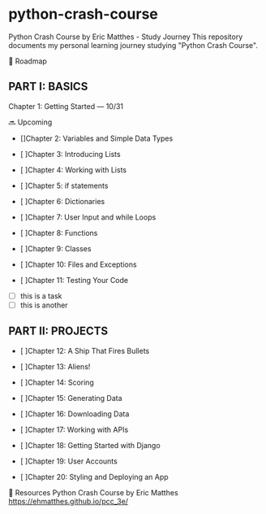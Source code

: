 # python-crash-course
Python Crash Course by Eric Matthes - Study Journey
This repository documents my personal learning journey studying "Python Crash Course".

🧭 Roadmap

## PART I: BASICS
 Chapter 1: Getting Started — 10/31
 
🔜 Upcoming

- []Chapter 2: Variables and Simple Data Types 

 - [ ]Chapter 3: Introducing Lists

 - [ ]Chapter 4: Working with Lists

 - [ ]Chapter 5: if statements

 - [ ]Chapter 6: Dictionaries

 - [ ]Chapter 7: User Input and while Loops

 - [ ]Chapter 8: Functions

 - [ ]Chapter 9: Classes

 - [ ]Chapter 10: Files and Exceptions

 - [ ]Chapter 11: Testing Your Code
 - [ ] this is a task
- [ ] this is another

## PART II: PROJECTS
 - [ ]Chapter 12: A Ship That Fires Bullets

 - [ ]Chapter 13: Aliens!

 - [ ]Chapter 14: Scoring

 - [ ]Chapter 15: Generating Data

 - [ ]Chapter 16: Downloading Data

 - [ ]Chapter 17: Working with APIs

 - [ ]Chapter 18: Getting Started with Django

 - [ ]Chapter 19: User Accounts

 - [ ]Chapter 20: Styling and Deploying an App

📌 Resources
Python Crash Course by Eric Matthes https://ehmatthes.github.io/pcc_3e/
